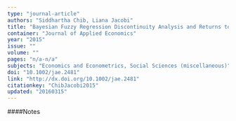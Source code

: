 ```yaml
---
type: "journal-article"
authors: "Siddhartha Chib, Liana Jacobi"
title: "Bayesian Fuzzy Regression Discontinuity Analysis and Returns to Compulsory Schooling"
container: "Journal of Applied Economics"
year: "2015"
issue: ""
volume: ""
pages: "n/a-n/a"
subjects: "Economics and Econometrics, Social Sciences (miscellaneous)"
doi: "10.1002/jae.2481"
link: "http://dx.doi.org/10.1002/jae.2481"
citationkey: "ChibJacobi2015"
updated: "20160315"
---
```


####Notes
